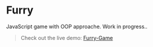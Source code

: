 # Furry

JavaScript game with OOP approache.
Work in progress..

> Check out the live demo: [Furry-Game](https://sklalaludek.github.io/Furry-Game/)
